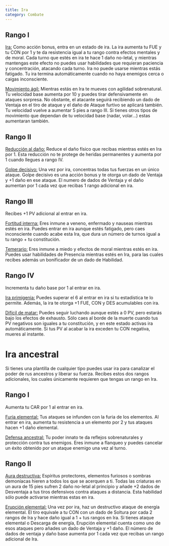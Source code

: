 ```yaml
---
title: Ira
category: Combate
---
```


## Rango I

<u>Ira:</u> Como acción bonus, entra en un estado de ira. La ira aumenta tu FUE y tu CON por 1 y te da resistencia igual a tu rango contra efectos mentales y de moral. Cada turno que estés en ira te hace 1 daño no-letal, y mientras mantengas este efecto no puedes usar habilidades que requieran paciencia y concentración, atacando cada turno. Ira no puede usarse mientras estás fatigado. Tu ira termina automáticamente cuando no haya enemigos cerca o caigas inconsciente.

<u>Movimiento ágil:</u> Mientras estás en Ira te mueves con agilidad sobrenatural. Tu velocidad base aumenta por 10 y puedes tirar defensivamente en ataques sorpresa. No obstante, el atacante seguirá recibiendo un dado de Ventaja en el tiro de ataque y el daño de Ataque furtivo se aplicará también. Tu velocidad vuelve a aumentar 5 pies a rango III. Si tienes otros tipos de movimiento que dependan de tu velocidad base (nadar, volar...) estas aumentaran también.

## Rango II

<u>Reducción al daño:</u> Reduce el daño físico que recibas mientras estés en Ira por 1. Esta reducción no te protege de heridas permanentes y aumenta por 1 cuando llegues a rango IV.

<u>Golpe decisivo:</u> Una vez por ira, concentras todas tus fuerzas en un único ataque. Golpe decisivo es una acción bonus y te otorga un dado de Ventaja y +1 daño en ese ataque. El numero de dados de Ventaja y el daño aumentan por 1 cada vez que recibas 1 rango adicional en ira.

## Rango III

Recibes +1 PV adicional al entrar en ira.

<u>Fortitud interna:</u> Eres inmune a veneno, enfermado y nauseas mientras estés en ira. Puedes entrar en ira aunque estés fatigado, pero caes inconsciente cuando acabe esta Ira, que dura un número de turnos igual a tu rango + tu constitución.

<u>Temerario:</u> Eres inmune a miedo y efectos de moral mientras estés en ira. Puedes usar habilidades de Presencia mientras estés en Ira, para las cuales recibes además un bonificador de un dado de Habilidad.

## Rango IV

Incrementa tu daño base por 1 al entrar en ira.

<u>Ira primigenia:</u> Puedes superar el 6 al entrar en ira si tu estadística te lo permite. Además, la ira te otorga +1 FUE, CON y DES acumulables con ira.

<u>Difícil de matar:</u> Puedes seguir luchando aunque estés a 0 PV, pero estarás bajo los efectos de exhausto. Sólo caes al borde de la muerte cuando tus PV negativos son iguales a tu constitución, y en este estado activas ira automáticamente. Si tus PV al acabar la ira exceden tu CON negativa, mueres al instante.

# Ira ancestral

Si tienes una plantilla de cualquier tipo puedes usar ira para canalizar el poder de rus ancestros y liberar su fuerza. Recibes estos dos rangos adicionales, los cuales únicamente requieren que tengas un rango en Ira.

## Rango I

Aumenta tu CAR por 1 al entrar en ira.

<u>Furia elemental:</u>  Tus ataques se infunden con la furia de los elementos. Al entrar en ira, aumenta tu resistencia a un elemento por 2 y tus ataques hacen +1 daño elemental.

<u>Defensa ancestral:</u> Tu poder innato te da reflejos sobrenaturales y protección contra tus enemigos. Eres inmune a flanqueo y puedes cancelar un éxito obtenido por un ataque enemigo una vez al turno.

## Rango II

<u>Aura destructiva:</u> Espíritus protectores, elementos furiosos o sombras demoníacas hieren a todos los que se acerquen a ti. Todas las criaturas en un aura de 15 pies sufren 2 daño no-letal al principio y añade +2 dados de Desventaja a tus tiros defensivos contra ataques a distancia. Esta habilidad sólo puede activarse mientras estas en ira.

<u>Erupción elemental:</u> Una vez por ira, haz un destructivo ataque de energía elemental. El tiro equivale a tu CON con un dado de Soltura por cada 2 rangos de Ira y hace daño igual a 1 + tus rangos en Ira. Si tienes ataque elemental o Descarga de energía, Erupción elemental cuenta como uno de esos ataques pero añades un dado de Ventaja y +1 daño. El número de dados de ventaja y daño base aumenta por 1 cada vez que recibas un rango adicional de Ira.

